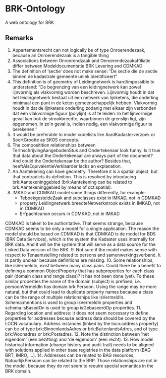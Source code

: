 # BRK-Ontology
A web ontology for BRK


## Remarks
1. Appartementsrecht can not logically be of type Onroerendezaak, because an Onroerendezaak is a tangible thing
2. Associations between Onroerendzaak and Onroerendezaakaffiliatie differ between Modeldocumentatie BRK Levering and CDMKAD
3. The definition of ‘sectie’ does not make sense: “De sectie die de sectie binnen de kadastrale gemeente uniek identificeert”
4. This definition is of geometry of Leidingnetwerk is hard/impossible to understand: “De begrenzing van een leidingnetwerk kan zowel lijnvormig als vlakvormig worden beschreven. Lijnvormig houdt in dat het leidingnetwerk bestaat uit een netwerk van lijnketens, die onderling minimaal een punt in de keten gemeenschappelijk hebben. Vlakvormig houdt in dat de lijnketens onderling zodanig met elkaar zijn verbonden dat een vlakvormige figuur (polylijn) is af te leiden. In het lijnvormige geval kan ook de strookbreedte, waarbinnen de grenslijn ligt, zijn opgenomen. In zo'n geval is, indien nodig, een vlakvormige figuur te berekenen.”
5. It would be preferable to model codelists like AardKadasterverzoek or SoortGrootte as SKOS concepts. 
6. The compositition relationships between TerInschrijvingAangebodenStuk and Ondertekenaar look funny. Is it true that data about the Ondertekenaar are always part of the document? And could the Ondertekenaar be the author? Besides that, heeftAlsEquivalentieVerklaarder lacks an explanation.
7. An Aantekening can have geometry. Therefore it is a spatial object, but that contradicts its definition. This is resolved by introducing brk:Aantekeninggebied (brk:Aantekening can be related to brk:Aantekeninggebied by means of dct:spatial).
8. IMKAD and CDMKAD model some things differently, for example:
    * TeboekgesteldeZaak and subclasses exist in IMKAD, not in CDMKAD
    * property Leidingnetwerk.breedteNetwerkstrook exists in IMKAD, not in CDMKAD
    * Erfpachtcanon occurs in CDMKAD, not in IMKAD
    
CDMKAD is taken to be authoritative. That seems strange, because CDMKAD seems to be only a model for a single application. The reason the model should be based on CDMKAD is that CDMKAD is de model for BDS (BRK Data Services), which is the system the Kadaster uses internally for BRK data. And it will be the system that will serve as a data source for the Linked Data version of the BRK.
9. Not sure if the model makes sense with respect to Tenaamstelling related to persons and samenwerkingsverband. It is partly unclear because definitions are missing.
10. Some relationships, like isVermeldIn, exist between many class pairs. Could there be a benefit to defining a common ObjectProperty that has subproperties for each class pair (domain class and range class)? It has not been done (yet). To these similar properties the name of the domain (subject) is prefixed, i.e. persoonVermeldIn has domain brk:Persoon. Using the range may be more natural, but that could lead to duplicate property names because a class can be the range of multiple relationships like isVermeldIn. Schema:mentions is used to group isVermeldIn properties and schema:isBasedOn is used to group isGebaseerdOp properties.
11. Regarding location and address: It does not seem necessary to define properties for addresses because address data should be covered by the LOCN vocabulary. Address instances (linked by the locn:address property) can be of type brk:BinnenlandsAdres or brk:BuitenlandsAdres, and of type brk:Woonadres or brk:Postadres.
12. Note the distinction between 'het eigendom' (een bezitting) and 'de eigendom' (een recht).
13. How model historical information (change history and audit trail) needs to be aligned with solutions applied in other base registries in the data platform (BAG BRT, IMRO, ...).
14. Addresses can be related to BAG resources, NatuurlijkPersoon can be related to the BRP. Those relationships are not in the model, because they do not seem to require special semantics in the BRK domain.
